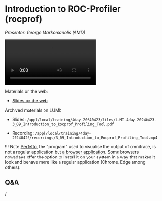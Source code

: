 # Introduction to ROC-Profiler (rocprof)

<!-- Cannot do in full italics as the ã is misplaced which is likely an mkdocs bug. -->
*Presenter: George Markomanolis (AMD)*

<!--
Course materials will be provided during and after the course.
-->

<video src="https://462000265.lumidata.eu/4day-20240423/recordings/3_09_Introduction_to_Rocprof_Profiling_Tool.mp4" controls="controls">
</video>

<!--
Temporary location of materials (for the lifetime of the training project):

-   Slides: `/project/project_465001098/Slides/AMD/session-3-introduction-to-rocprof.pdf`
-->

Materials on the web:

-   [Slides on the web](https://462000265.lumidata.eu/4day-20240423/files/LUMI-4day-20240423-3_09_Introduction_to_Rocprof_Profiling_Tool.pdf)

Archived materials on LUMI:

-   Slides: `/appl/local/training/4day-20240423/files/LUMI-4day-20240423-3_09_Introduction_to_Rocprof_Profiling_Tool.pdf`

-   Recording: `/appl/local/training/4day-20240423/recordings/3_09_Introduction_to_Rocprof_Profiling_Tool.mp4`


!!! Note
    [Perfetto](https://perfetto.dev/), the "program" used to visualise the output of omnitrace, is not a regular application but 
    [a browser application](https://ui.perfetto.dev/). Some browsers nowadays offer the option to install it on your
    system in a way that makes it look and behave more like a regular application (Chrome, Edge among others).


## Q&A

/

